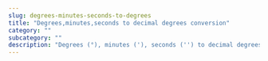 ```yaml
---
slug: degrees-minutes-seconds-to-degrees
title: "Degrees,minutes,seconds to decimal degrees conversion"
category: ""
subcategory: ""
description: "Degrees (°), minutes ('), seconds ('') to decimal degrees angle converter and how to convert."
---
```


